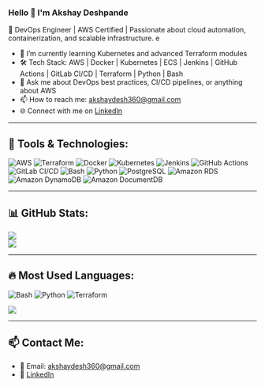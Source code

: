 ### Hello 👋 I'm Akshay Deshpande

🚀 DevOps Engineer | AWS Certified | Passionate about cloud automation, containerization, and scalable infrastructure.
e

- 🌱 I’m currently learning Kubernetes and advanced Terraform modules
- 🛠️ Tech Stack: AWS | Docker | Kubernetes | ECS | Jenkins | GitHub Actions | GitLab CI/CD | Terraform | Python | Bash
- 💬 Ask me about DevOps best practices, CI/CD pipelines, or anything about AWS
- 📫 How to reach me: akshaydesh360@gmail.com
- 🌐 Connect with me on [LinkedIn](https://www.linkedin.com/in/akshay-deshpande-3694391a0/)

---

## 🔧 Tools & Technologies:
![AWS](https://img.shields.io/badge/AWS-%23FF9900.svg?style=for-the-badge&logo=amazon-aws&logoColor=white)
![Terraform](https://img.shields.io/badge/Terraform-%235835CC.svg?style=for-the-badge&logo=terraform&logoColor=white)
![Docker](https://img.shields.io/badge/Docker-%230db7ed.svg?style=for-the-badge&logo=docker&logoColor=white)
![Kubernetes](https://img.shields.io/badge/Kubernetes-%23326ce5.svg?style=for-the-badge&logo=kubernetes&logoColor=white)
![Jenkins](https://img.shields.io/badge/Jenkins-%232C5263.svg?style=for-the-badge&logo=jenkins&logoColor=white)
![GitHub Actions](https://img.shields.io/badge/GitHub_Actions-%232C5263.svg?style=for-the-badge&logo=githubactions&logoColor=white)
![GitLab CI/CD](https://img.shields.io/badge/GitLab_CI%2FCD-%23FC6D26.svg?style=for-the-badge&logo=gitlab&logoColor=white)
![Bash](https://img.shields.io/badge/Bash-%23121011?style=for-the-badge&logo=gnu-bash&logoColor=white)
![Python](https://img.shields.io/badge/Python-3670A0?style=for-the-badge&logo=python&logoColor=ffdd54)
![PostgreSQL](https://img.shields.io/badge/PostgreSQL-%23316192.svg?style=for-the-badge&logo=postgresql&logoColor=white)
![Amazon RDS](https://img.shields.io/badge/Amazon_RDS-527FFF?style=for-the-badge&logo=amazon-aws&logoColor=white)
![Amazon DynamoDB](https://img.shields.io/badge/DynamoDB-4053D6?style=for-the-badge&logo=amazon-dynamodb&logoColor=white)
![Amazon DocumentDB](https://img.shields.io/badge/Amazon_DocumentDB-4A154B?style=for-the-badge&logo=amazon-aws&logoColor=white)

---

## 📊 GitHub Stats:
![](https://github-readme-stats.vercel.app/api?username=akshay09968&theme=dark&hide_border=false)<br/>
![](https://nirzak-streak-stats.vercel.app/?user=akshay09968&theme=dark&hide_border=false)<br/>

---

## 🔥 Most Used Languages:
![Bash](https://img.shields.io/badge/Bash-%23121011?style=for-the-badge&logo=gnu-bash&logoColor=white)
![Python](https://img.shields.io/badge/Python-3670A0?style=for-the-badge&logo=python&logoColor=ffdd54)
![Terraform](https://img.shields.io/badge/Terraform-%235835CC.svg?style=for-the-badge&logo=terraform&logoColor=white)

![](https://github-readme-stats.vercel.app/api/top-langs/?username=akshay09968&theme=dark&hide_border=false&layout=compact)

---

## 📫 Contact Me:
- 📧 Email: akshaydesh360@gmail.com
- 💼 [LinkedIn](https://www.linkedin.com/in/akshay-deshpande-3694391a0/)
